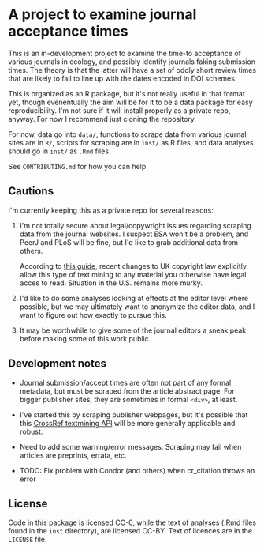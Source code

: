 # A project to examine journal acceptance times

This is an in-development project to examine the time-to acceptance of various
journals in ecology, and possibly identify journals faking submission times.
The theory is that the latter will have a set of oddly short review times that
are likely to fail to line up with the dates encoded in DOI schemes.

This is organized as an R package, but it's not really useful in that format
yet, though evenentually the aim will be for it to be a data package for easy
reproducibility.  I'm not sure if it will install properly as a private repo,
anyway.  For now I recommend just cloning the repository.

For now, data go into `data/`, functions to scrape data from various journal
sites are in `R/`, scripts for scraping are in `inst/` as R files, and data
analyses should go in `inst/` as `.Rmd` files. 

See `CONTRIBUTING.md` for how you can help.

## Cautions

I'm currently keeping this as a private repo for several reasons:

1.  I'm not totally secure about legal/copywright issues regarding scraping
    data from the journal websites. I suspect ESA won't be a problem, and PeerJ
    and PLoS will be fine, but I'd like to grab additional data from others.
    
    According to [this guide](https://www.gov.uk/government/uploads/system/uploads/attachment_data/file/315014/copyright-guidance-research.pdf), recent changes
    to UK copyright law explicitly allow this type of text mining to any
    material you otherwise have legal acces to read.  Situation in the U.S.
    remains more murky.
    
2.  I'd like to do some analyses looking at effects at the editor level where
    possible, but we may ultimately want to anonymize the editor data, and I
    want to figure out how exactly to pursue this.
    
3.  It may be worthwhile to give some of the journal editors a sneak peak before
    making some of this work public.


## Development notes

-   Journal submission/accept times are often not part of any formal metadata,
    but must be scraped from the article abstract page.  For bigger publisher
    sites, they are sometimes in formal `<div>`, at least.

-   I've started this by scraping publisher webpages, but it's possible that
    this [CrossRef textmining API](http://tdmsupport.crossref.org/researchers/)
    will be more generally applicable and robust.
    
-   Need to add some warning/error messages.  Scraping may fail when articles are
    preprints, errata, etc.
    
-   TODO: Fix problem with Condor (and others) when cr_citation throws an error
    
## License

Code in this package is licensed CC-0, while the text of analyses (.Rmd files
found in the `inst` directory), are licensed CC-BY.  Text of licences are in
the `LICENSE` file.